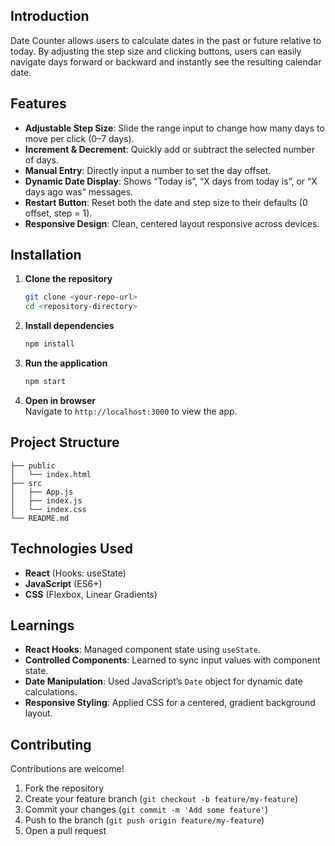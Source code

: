## Introduction

Date Counter allows users to calculate dates in the past or future relative to today. By adjusting the step size and clicking buttons, users can easily navigate days forward or backward and instantly see the resulting calendar date.

## Features

- **Adjustable Step Size**: Slide the range input to change how many days to move per click (0–7 days).
- **Increment & Decrement**: Quickly add or subtract the selected number of days.
- **Manual Entry**: Directly input a number to set the day offset.
- **Dynamic Date Display**: Shows “Today is”, “X days from today is”, or “X days ago was” messages.
- **Restart Button**: Reset both the date and step size to their defaults (0 offset, step = 1).
- **Responsive Design**: Clean, centered layout responsive across devices.

## Installation

1. **Clone the repository**
   ```bash
   git clone <your-repo-url>
   cd <repository-directory>
   ```
2. **Install dependencies**
   ```bash
   npm install
   ```
3. **Run the application**
   ```bash
   npm start
   ```
4. **Open in browser**  
   Navigate to `http://localhost:3000` to view the app.

## Project Structure

```
├── public
│   └── index.html
├── src
│   ├── App.js
│   ├── index.js
│   └── index.css
└── README.md
```

## Technologies Used

- **React** (Hooks: useState)
- **JavaScript** (ES6+)
- **CSS** (Flexbox, Linear Gradients)

## Learnings

- **React Hooks**: Managed component state using `useState`.
- **Controlled Components**: Learned to sync input values with component state.
- **Date Manipulation**: Used JavaScript’s `Date` object for dynamic date calculations.
- **Responsive Styling**: Applied CSS for a centered, gradient background layout.

## Contributing

Contributions are welcome!

1. Fork the repository
2. Create your feature branch (`git checkout -b feature/my-feature`)
3. Commit your changes (`git commit -m 'Add some feature'`)
4. Push to the branch (`git push origin feature/my-feature`)
5. Open a pull request
